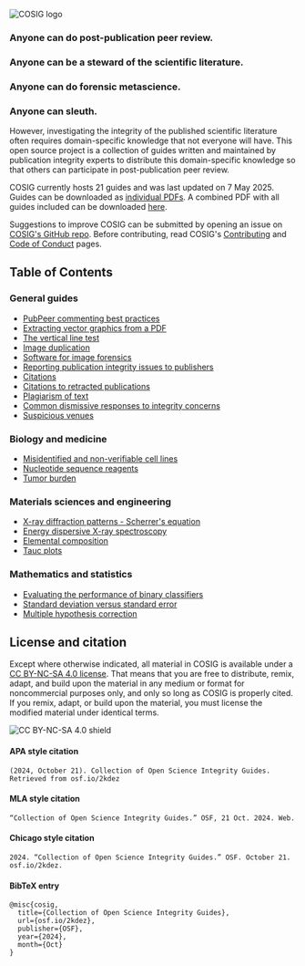 ![COSIG logo](https://github.com/reeserich/cosig/blob/main/img/home/241017_final_logo_mockup.png)

### **Anyone can do post-publication peer review.**
### **Anyone can be a steward of the scientific literature.**
### **Anyone can do forensic metascience.**
### **Anyone can sleuth.**

However, investigating the integrity of the published scientific literature often requires domain-specific knowledge that not everyone will have. This open source project is a collection of guides written and maintained by publication integrity experts to distribute this domain-specific knowledge so that others can participate in post-publication peer review.

COSIG currently hosts 21 guides and was last updated on 7 May 2025. Guides can be downloaded as [individual PDFs](https://osf.io/2kdez/files/osfstorage). A combined PDF with all guides included can be downloaded [here](https://osf.io/ynb8j).

Suggestions to improve COSIG can be submitted by opening an issue on [COSIG's GitHub repo](https://github.com/reeserich/cosig/issues). Before contributing, read COSIG's [Contributing](https://github.com/reeserich/cosig/blob/main/CONTRIBUTING.md) and [Code of Conduct](https://github.com/reeserich/cosig/blob/main/CODE_OF_CONDUCT.md) pages.

## **Table of Contents**

### General guides

* [PubPeer commenting best practices](https://osf.io/sghaq)
* [Extracting vector graphics from a PDF](https://osf.io/n8fvw)
* [The vertical line test](https://osf.io/e3nfr)
* [Image duplication](https://osf.io/547re)
* [Software for image forensics](https://osf.io/g23pf)
* [Reporting publication integrity issues to publishers](https://osf.io/4edk2)
* [Citations](https://osf.io/zpf4r)
* [Citations to retracted publications](https://osf.io/9q3as)
* [Plagiarism of text](https://osf.io/ntcb4)
* [Common dismissive responses to integrity concerns](https://osf.io/7w5ys)
* [Suspicious venues](https://osf.io/vrk7e)

### Biology and medicine

* [Misidentified and non-verifiable cell lines](https://osf.io/d7we5)
* [Nucleotide sequence reagents](https://osf.io/2egvz)
* [Tumor burden](https://osf.io/gzk8v)

### Materials sciences and engineering

* [X-ray diffraction patterns - Scherrer's equation](https://osf.io/hf7qy)
* [Energy dispersive X-ray spectroscopy](https://osf.io/shfjy)
* [Elemental composition](https://osf.io/st8up)
* [Tauc plots](https://osf.io/gpxvf)

### Mathematics and statistics

* [Evaluating the performance of binary classifiers](https://osf.io/pvr4a)
* [Standard deviation versus standard error](https://osf.io/hp4yd)
* [Multiple hypothesis correction](https://osf.io/csxd5)

## **License and citation**

Except where otherwise indicated, all material in COSIG is available under a [CC BY-NC-SA 4.0 license](https://creativecommons.org/licenses/by-nc-sa/4.0/). That means that you are free to distribute, remix, adapt, and build upon the material in any medium or format for noncommercial purposes only, and only so long as COSIG is properly cited. If you remix, adapt, or build upon the material, you must license the modified material under identical terms.

![CC BY-NC-SA 4.0 shield](https://licensebuttons.net/l/by-nc-sa/4.0/88x31.png)

#### APA style citation

```  
(2024, October 21). Collection of Open Science Integrity Guides. Retrieved from osf.io/2kdez  
```

#### MLA style citation

```  
“Collection of Open Science Integrity Guides.” OSF, 21 Oct. 2024. Web. 
```

#### Chicago style citation

```
2024. “Collection of Open Science Integrity Guides.” OSF. October 21. osf.io/2kdez. 
```
#### BibTeX entry
```
@misc{cosig,
  title={Collection of Open Science Integrity Guides},
  url={osf.io/2kdez},
  publisher={OSF},
  year={2024},
  month={Oct}
}
```
